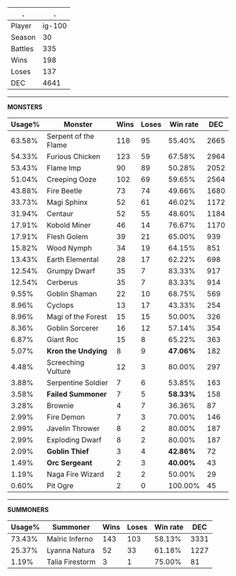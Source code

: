 .|.
|-|-
Player|ig-100
Season|30
Battles|335
Wins|198
Loses|137
DEC|4641

---
**MONSTERS**

Usage%|Monster|Wins|Loses|Win rate|DEC|
-|-|-|-|-|-|
63.58%|Serpent of the Flame|118|95|55.40%|2665|
54.33%|Furious Chicken|123|59|67.58%|2964|
53.43%|Flame Imp|90|89|50.28%|2052|
51.04%|Creeping Ooze|102|69|59.65%|2564|
43.88%|Fire Beetle|73|74|49.66%|1680|
33.73%|Magi Sphinx|52|61|46.02%|1172|
31.94%|Centaur|52|55|48.60%|1184|
17.91%|Kobold Miner|46|14|76.67%|1170|
17.91%|Flesh Golem|39|21|65.00%|939|
15.82%|Wood Nymph|34|19|64.15%|851|
13.43%|Earth Elemental|28|17|62.22%|698|
12.54%|Grumpy Dwarf|35|7|83.33%|917|
12.54%|Cerberus|35|7|83.33%|914|
9.55%|Goblin Shaman|22|10|68.75%|569|
8.96%|Cyclops|13|17|43.33%|254|
8.96%|Magi of the Forest|15|15|50.00%|326|
8.36%|Goblin Sorcerer|16|12|57.14%|354|
6.87%|Giant Roc|15|8|65.22%|363|
5.07%|**Kron the Undying**|8|9|**47.06%**|182|
4.48%|Screeching Vulture|12|3|80.00%|297|
3.88%|Serpentine Soldier|7|6|53.85%|163|
3.58%|**Failed Summoner**|7|5|**58.33%**|158|
3.28%|Brownie|4|7|36.36%|87|
2.99%|Fire Demon|7|3|70.00%|146|
2.99%|Javelin Thrower|8|2|80.00%|187|
2.99%|Exploding Dwarf|8|2|80.00%|187|
2.09%|**Goblin Thief**|3|4|**42.86%**|72|
1.49%|**Orc Sergeant**|2|3|**40.00%**|43|
1.19%|Naga Fire Wizard|2|2|50.00%|29|
0.60%|Pit Ogre|2|0|100.00%|45|

---
**SUMMONERS**

Usage%|Summoner|Wins|Loses|Win rate|DEC|
-|-|-|-|-|-|
73.43%|Malric Inferno|143|103|58.13%|3331|
25.37%|Lyanna Natura|52|33|61.18%|1227|
1.19%|Talia Firestorm|3|1|75.00%|81|

